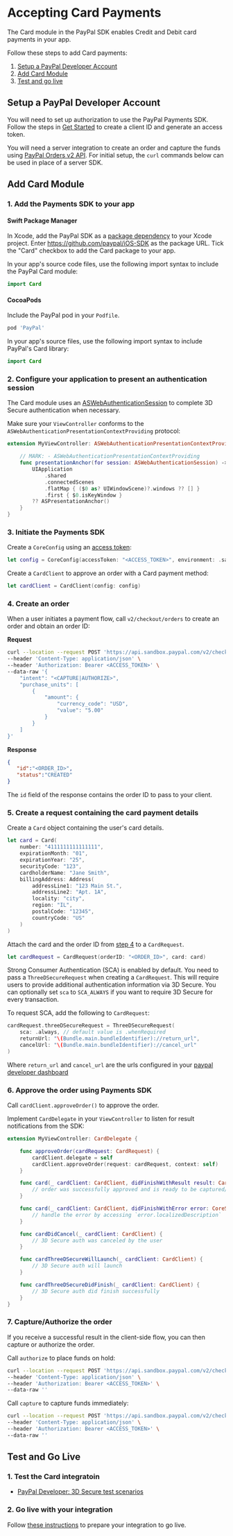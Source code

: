 # Accepting Card Payments

The Card module in the PayPal SDK enables Credit and Debit card payments in your app.

Follow these steps to add Card payments:

1. [Setup a PayPal Developer Account](#setup-a-paypal-developer-account)
1. [Add Card Module](#add-card-module)
1. [Test and go live](#test-and-go-live)

## Setup a PayPal Developer Account

You will need to set up authorization to use the PayPal Payments SDK. 
Follow the steps in [Get Started](https://developer.paypal.com/api/rest/#link-getstarted) to create a client ID and generate an access token. 

You will need a server integration to create an order and capture the funds using [PayPal Orders v2 API](https://developer.paypal.com/docs/api/orders/v2). 
For initial setup, the `curl` commands below can be used in place of a server SDK.

## Add Card Module

### 1. Add the Payments SDK  to your app

#### Swift Package Manager

In Xcode, add the PayPal SDK as a [package dependency](https://developer.apple.com/documentation/swift_packages/adding_package_dependencies_to_your_app) to your Xcode project. Enter https://github.com/paypal/iOS-SDK as the package URL. Tick the "Card" checkbox to add the Card package to your app.

In your app's source code files, use the following import syntax to include the PayPal Card module:

```swift
import Card
```

#### CocoaPods

Include the PayPal pod in your `Podfile`.

```ruby
pod 'PayPal'
```

In your app's source files, use the following import syntax to include PayPal's Card library:

```swift
import Card
```

### 2. Configure your application to present an authentication session

The Card module uses an [ASWebAuthenticationSession](https://developer.apple.com/documentation/authenticationservices/aswebauthenticationsession) to complete 3D Secure authentication when necessary.

Make sure your `ViewController` conforms to the `ASWebAuthenticationPresentationContextProviding` protocol:

```swift
extension MyViewController: ASWebAuthenticationPresentationContextProviding {

    // MARK: - ASWebAuthenticationPresentationContextProviding
    func presentationAnchor(for session: ASWebAuthenticationSession) -> ASPresentationAnchor {
        UIApplication
            .shared
            .connectedScenes
            .flatMap { ($0 as? UIWindowScene)?.windows ?? [] }
            .first { $0.isKeyWindow }
        ?? ASPresentationAnchor()
    }
}
```

### 3. Initiate the Payments SDK

Create a `CoreConfig` using an [access token](../../README.md#access-token):

```swift
let config = CoreConfig(accessToken: "<ACCESS_TOKEN>", environment: .sandbox)
```

Create a `CardClient` to approve an order with a Card payment method:

```swift
let cardClient = CardClient(config: config)
```

### 4. Create an order

When a user initiates a payment flow, call `v2/checkout/orders` to create an order and obtain an order ID:

**Request**
```bash
curl --location --request POST 'https://api.sandbox.paypal.com/v2/checkout/orders/' \
--header 'Content-Type: application/json' \
--header 'Authorization: Bearer <ACCESS_TOKEN>' \
--data-raw '{
    "intent": "<CAPTURE|AUTHORIZE>",
    "purchase_units": [
        {
            "amount": {
                "currency_code": "USD",
                "value": "5.00"
            }
        }
    ]
}'
```

**Response**
```json
{
   "id":"<ORDER_ID>",
   "status":"CREATED"
}
```

The `id` field of the response contains the order ID to pass to your client.

### 5. Create a request containing the card payment details

Create a `Card` object containing the user's card details.

```Swift
let card = Card(
    number: "4111111111111111",
    expirationMonth: "01",
    expirationYear: "25",
    securityCode: "123",
    cardholderName: "Jane Smith",
    billingAddress: Address(
        addressLine1: "123 Main St.",
        addressLine2: "Apt. 1A",
        locality: "city",
        region: "IL",
        postalCode: "12345",
        countryCode: "US"
    )
)
```

Attach the card and the order ID from [step 4](#4-create-an-order) to a `CardRequest`.

```swift
let cardRequest = CardRequest(orderID: "<ORDER_ID>", card: card)
```

Strong Consumer Authentication (SCA) is enabled by default. You need to pass a `ThreeDSecureRequest` when creating a `CardRequest`. This will require users to provide additional authentication information via 3D Secure. You can optionally set `sca` to `SCA_ALWAYS` if you want to require 3D Secure for every transaction.

To request SCA, add the following to `CardRequest`:

```swift
cardRequest.threeDSecureRequest = ThreeDSecureRequest(
    sca: .always, // default value is .whenRequired
    returnUrl: "\(Bundle.main.bundleIdentifier)://return_url",
    cancelUrl: "\(Bundle.main.bundleIdentifier)://cancel_url"
)
```

Where `return_url` and `cancel_url` are the urls configured in your [paypal developer dashboard](https://developer.paypal.com/)

### 6. Approve the order using Payments SDK

Call `cardClient.approveOrder()` to approve the order.

Implement `CardDelegate` in your `ViewController` to listen for result notifications from the SDK:

```swift
extension MyViewController: CardDelegate {

    func approveOrder(cardRequest: CardRequest) {
        cardClient.delegate = self
        cardClient.approveOrder(request: cardRequest, context: self)
    }

    func card(_ cardClient: CardClient, didFinishWithResult result: CardResult) {
        // order was successfully approved and is ready to be captured/authorized (see step 7)
    }

    func card(_ cardClient: CardClient, didFinishWithError error: CoreSDKError) {
        // handle the error by accessing `error.localizedDescription`
    }

    func cardDidCancel(_ cardClient: CardClient) {
        // 3D Secure auth was canceled by the user
    }

    func cardThreeDSecureWillLaunch(_ cardClient: CardClient) {
        // 3D Secure auth will launch
    }

    func cardThreeDSecureDidFinish(_ cardClient: CardClient) {
        // 3D Secure auth did finish successfully
    }
}
```

### 7. Capture/Authorize the order

If you receive a successful result in the client-side flow, you can then capture or authorize the order. 

Call `authorize` to place funds on hold:

```bash
curl --location --request POST 'https://api.sandbox.paypal.com/v2/checkout/orders/<ORDER_ID>/authorize' \
--header 'Content-Type: application/json' \
--header 'Authorization: Bearer <ACCESS_TOKEN>' \
--data-raw ''
```

Call `capture` to capture funds immediately:

```bash
curl --location --request POST 'https://api.sandbox.paypal.com/v2/checkout/orders/<ORDER_ID>/capture' \
--header 'Content-Type: application/json' \
--header 'Authorization: Bearer <ACCESS_TOKEN>' \
--data-raw ''
```

## Test and Go Live

### 1. Test the Card integratoin

- [PayPal Developer: 3D Secure test scenarios](https://developer.paypal.com/docs/checkout/advanced/customize/3d-secure/test/)

### 2. Go live with your integration

Follow [these instructions](https://developer.paypal.com/api/rest/production/) to prepare your integration to go live.
